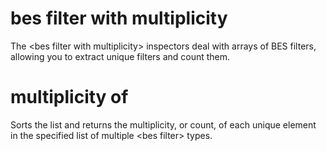 # bes filter with multiplicity

The &lt;bes filter with multiplicity&gt; inspectors deal with arrays of BES filters, allowing you to extract unique filters and count them.

# multiplicity of <bes filter with multiplicity>

Sorts the list and returns the multiplicity, or count, of each unique element in the specified list of multiple &lt;bes filter&gt; types.
